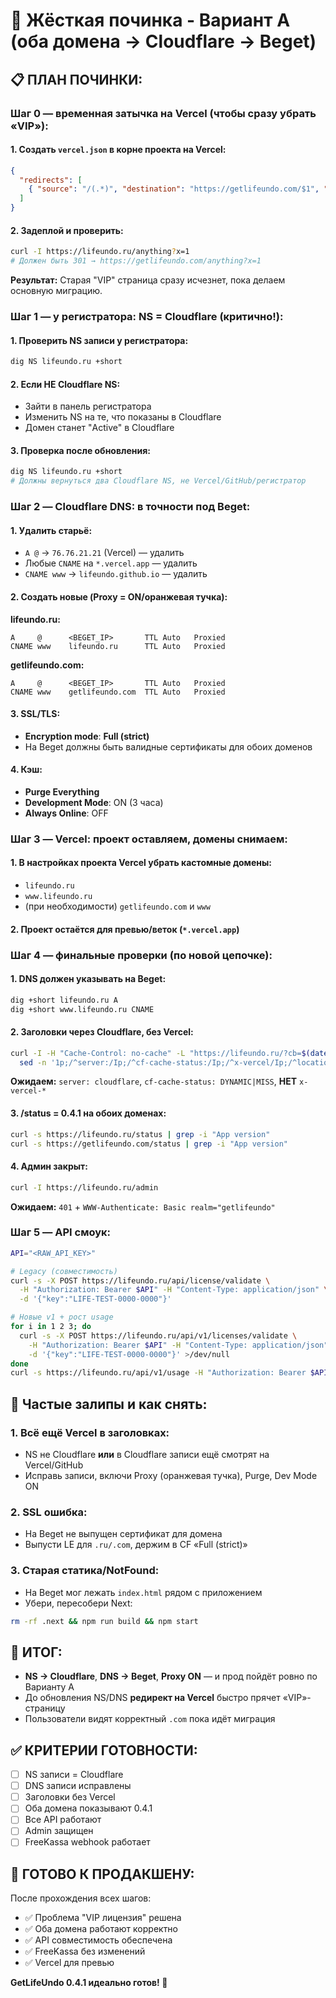 # 🚨 Жёсткая починка - Вариант A (оба домена → Cloudflare → Beget)

## **📋 ПЛАН ПОЧИНКИ:**

### **Шаг 0 — временная затычка на Vercel (чтобы сразу убрать «VIP»):**

#### **1. Создать `vercel.json` в корне проекта на Vercel:**
```json
{
  "redirects": [
    { "source": "/(.*)", "destination": "https://getlifeundo.com/$1", "permanent": true }
  ]
}
```

#### **2. Задеплой и проверить:**
```bash
curl -I https://lifeundo.ru/anything?x=1
# Должен быть 301 → https://getlifeundo.com/anything?x=1
```

**Результат:** Старая "VIP" страница сразу исчезнет, пока делаем основную миграцию.

### **Шаг 1 — у регистратора: NS = Cloudflare (критично!):**

#### **1. Проверить NS записи у регистратора:**
```bash
dig NS lifeundo.ru +short
```

#### **2. Если НЕ Cloudflare NS:**
- Зайти в панель регистратора
- Изменить NS на те, что показаны в Cloudflare
- Домен станет "Active" в Cloudflare

#### **3. Проверка после обновления:**
```bash
dig NS lifeundo.ru +short
# Должны вернуться два Cloudflare NS, не Vercel/GitHub/регистратор
```

### **Шаг 2 — Cloudflare DNS: в точности под Beget:**

#### **1. Удалить старьё:**
- `A @` → `76.76.21.21` (Vercel) — удалить
- Любые `CNAME` на `*.vercel.app` — удалить
- `CNAME www` → `lifeundo.github.io` — удалить

#### **2. Создать новые (Proxy = ON/оранжевая тучка):**

**lifeundo.ru:**
```
A     @      <BEGET_IP>       TTL Auto   Proxied
CNAME www    lifeundo.ru      TTL Auto   Proxied
```

**getlifeundo.com:**
```
A     @      <BEGET_IP>       TTL Auto   Proxied
CNAME www    getlifeundo.com  TTL Auto   Proxied
```

#### **3. SSL/TLS:**
- **Encryption mode**: **Full (strict)**
- На Beget должны быть валидные сертификаты для обоих доменов

#### **4. Кэш:**
- **Purge Everything**
- **Development Mode**: ON (3 часа)
- **Always Online**: OFF

### **Шаг 3 — Vercel: проект оставляем, домены снимаем:**

#### **1. В настройках проекта Vercel убрать кастомные домены:**
- `lifeundo.ru`
- `www.lifeundo.ru`
- (при необходимости) `getlifeundo.com` и `www`

#### **2. Проект остаётся для превью/веток (`*.vercel.app`)**

### **Шаг 4 — финальные проверки (по новой цепочке):**

#### **1. DNS должен указывать на Beget:**
```bash
dig +short lifeundo.ru A
dig +short www.lifeundo.ru CNAME
```

#### **2. Заголовки через Cloudflare, без Vercel:**
```bash
curl -I -H "Cache-Control: no-cache" -L "https://lifeundo.ru/?cb=$(date +%s)" | \
  sed -n '1p;/^server:/Ip;/^cf-cache-status:/Ip;/^x-vercel/Ip;/^location:/Ip'
```
**Ожидаем:** `server: cloudflare`, `cf-cache-status: DYNAMIC|MISS`, **НЕТ** `x-vercel-*`

#### **3. /status = 0.4.1 на обоих доменах:**
```bash
curl -s https://lifeundo.ru/status | grep -i "App version"
curl -s https://getlifeundo.com/status | grep -i "App version"
```

#### **4. Админ закрыт:**
```bash
curl -I https://lifeundo.ru/admin
```
**Ожидаем:** `401` + `WWW-Authenticate: Basic realm="getlifeundo"`

### **Шаг 5 — API смоук:**

```bash
API="<RAW_API_KEY>"

# Legacy (совместимость)
curl -s -X POST https://lifeundo.ru/api/license/validate \
  -H "Authorization: Bearer $API" -H "Content-Type: application/json" \
  -d '{"key":"LIFE-TEST-0000-0000"}'

# Новые v1 + рост usage
for i in 1 2 3; do
  curl -s -X POST https://lifeundo.ru/api/v1/licenses/validate \
    -H "Authorization: Bearer $API" -H "Content-Type: application/json" \
    -d '{"key":"LIFE-TEST-0000-0000"}' >/dev/null
done
curl -s https://lifeundo.ru/api/v1/usage -H "Authorization: Bearer $API"
```

## **🚨 Частые залипы и как снять:**

### **1. Всё ещё Vercel в заголовках:**
- NS не Cloudflare **или** в Cloudflare записи ещё смотрят на Vercel/GitHub
- Исправь записи, включи Proxy (оранжевая тучка), Purge, Dev Mode ON

### **2. SSL ошибка:**
- На Beget не выпущен сертификат для домена
- Выпусти LE для `.ru/.com`, держим в CF «Full (strict)»

### **3. Старая статика/NotFound:**
- На Beget мог лежать `index.html` рядом с приложением
- Убери, пересобери Next:
```bash
rm -rf .next && npm run build && npm start
```

## **🎯 ИТОГ:**

- **NS → Cloudflare**, **DNS → Beget**, **Proxy ON** — и прод пойдёт ровно по Варианту A
- До обновления NS/DNS **редирект на Vercel** быстро прячет «VIP»-страницу
- Пользователи видят корректный `.com` пока идёт миграция

## **✅ КРИТЕРИИ ГОТОВНОСТИ:**

- [ ] NS записи = Cloudflare
- [ ] DNS записи исправлены
- [ ] Заголовки без Vercel
- [ ] Оба домена показывают 0.4.1
- [ ] Все API работают
- [ ] Admin защищен
- [ ] FreeKassa webhook работает

## **🚀 ГОТОВО К ПРОДАКШЕНУ:**

После прохождения всех шагов:
- ✅ Проблема "VIP лицензия" решена
- ✅ Оба домена работают корректно
- ✅ API совместимость обеспечена
- ✅ FreeKassa без изменений
- ✅ Vercel для превью

**GetLifeUndo 0.4.1 идеально готов! 🚀**


